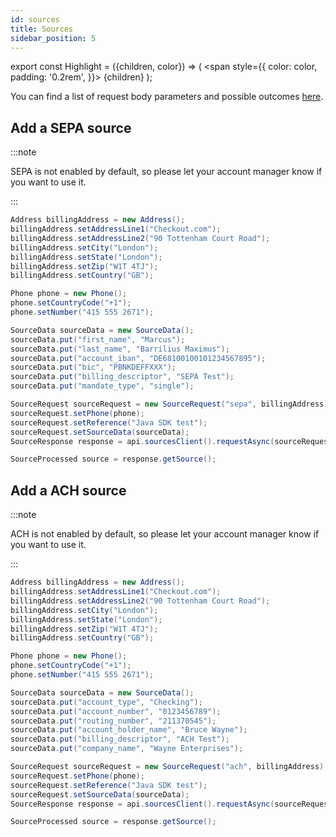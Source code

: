 ```yaml
---
id: sources
title: Sources
sidebar_position: 5
---
```


export const Highlight = ({children, color}) => (
<span
style={{
      color: color,
      padding: '0.2rem',
    }}>
{children}
</span>
);

You can find a list of request body parameters and possible outcomes [here](https://api-reference.checkout.com/#tag/Sources).

## Add a <Highlight color="#25c2a0">SEPA source</Highlight>

:::note

SEPA is not enabled by default, so please let your account manager know if you want to use it.

:::

```java
Address billingAddress = new Address();
billingAddress.setAddressLine1("Checkout.com");
billingAddress.setAddressLine2("90 Tottenham Court Road");
billingAddress.setCity("London");
billingAddress.setState("London");
billingAddress.setZip("W1T 4TJ");
billingAddress.setCountry("GB");

Phone phone = new Phone();
phone.setCountryCode("+1");
phone.setNumber("415 555 2671");

SourceData sourceData = new SourceData();
sourceData.put("first_name", "Marcus");
sourceData.put("last_name", "Barrilius Maximus");
sourceData.put("account_iban", "DE68100100101234567895");
sourceData.put("bic", "PBNKDEFFXXX");
sourceData.put("billing_descriptor", "SEPA Test");
sourceData.put("mandate_type", "single");

SourceRequest sourceRequest = new SourceRequest("sepa", billingAddress);
sourceRequest.setPhone(phone);
sourceRequest.setReference("Java SDK test");
sourceRequest.setSourceData(sourceData);
SourceResponse response = api.sourcesClient().requestAsync(sourceRequest).get();

SourceProcessed source = response.getSource();
```

## Add a <Highlight color="#25c2a0">ACH source</Highlight>

:::note

ACH is not enabled by default, so please let your account manager know if you want to use it.

:::

```java
Address billingAddress = new Address();
billingAddress.setAddressLine1("Checkout.com");
billingAddress.setAddressLine2("90 Tottenham Court Road");
billingAddress.setCity("London");
billingAddress.setState("London");
billingAddress.setZip("W1T 4TJ");
billingAddress.setCountry("GB");

Phone phone = new Phone();
phone.setCountryCode("+1");
phone.setNumber("415 555 2671");

SourceData sourceData = new SourceData();
sourceData.put("account_type", "Checking");
sourceData.put("account_number", "0123456789");
sourceData.put("routing_number", "211370545");
sourceData.put("account_holder_name", "Bruce Wayne");
sourceData.put("billing_descriptor", "ACH Test");
sourceData.put("company_name", "Wayne Enterprises");

SourceRequest sourceRequest = new SourceRequest("ach", billingAddress);
sourceRequest.setPhone(phone);
sourceRequest.setReference("Java SDK test");
sourceRequest.setSourceData(sourceData);
SourceResponse response = api.sourcesClient().requestAsync(sourceRequest).get();

SourceProcessed source = response.getSource();
```
